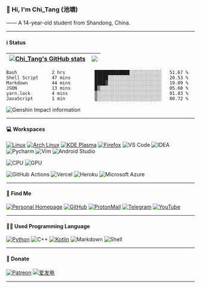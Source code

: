 ### 👋 Hi, I'm Chi_Tang (池塘)

—— A 14-year-old student from Shandong, China.

---

#### ℹ️ Status

| <a href="https://github.com/anuraghazra/github-readme-stats"><img align="center" src="https://github-readme-stats.vercel.app/api?username=chitang233&show_icons=true&include_all_commits=true&theme=buefy&hide_border=true" alt="Chi_Tang's GitHub stats" /></a> | <a href="https://github.com/anuraghazra/github-readme-stats"><img align="center" src="https://github-readme-stats.vercel.app/api/top-langs/?username=chitang233&layout=compact&theme=buefy&hide_border=true" /></a> |
| ------------- | ------------- |

<!--START_SECTION:waka-->

```text
Bash             2 hrs           █████████████░░░░░░░░░░░░   51.67 %
Shell Script     47 mins         █████░░░░░░░░░░░░░░░░░░░░   20.53 %
Markdown         44 mins         ████▓░░░░░░░░░░░░░░░░░░░░   19.09 %
JSON             13 mins         █▒░░░░░░░░░░░░░░░░░░░░░░░   05.60 %
yarn.lock        4 mins          ▒░░░░░░░░░░░░░░░░░░░░░░░░   01.83 %
JavaScript       1 min           ▒░░░░░░░░░░░░░░░░░░░░░░░░   00.72 %
```

<!--END_SECTION:waka-->

![Genshin Impact information](https://genshin-card.getloli.com/rand/83264638.png)

---

#### 💻 Workspaces 

[![Linux](https://img.shields.io/badge/Linux-FCC624?style=for-the-badge&logo=linux&logoColor=black)](https://kernel.org)
[![Arch Linux](https://img.shields.io/badge/Arch_Linux-1793D1?style=for-the-badge&logo=arch-linux&logoColor=white)](https://archlinux.org)
[![KDE Plasma](https://img.shields.io/badge/KDE_Plasma-lightblue?style=for-the-badge&logo=KDE)](https://kde.org)
[![Firefox](https://img.shields.io/badge/Firefox_Browser-FF7139?style=for-the-badge&logo=Firefox-Browser&logoColor=white)](https://mozilla.org)
![VS Code](https://img.shields.io/badge/Visual_Studio_Code-0078D4?style=for-the-badge&logo=visual%20studio%20code&logoColor=white)
![IDEA](https://img.shields.io/badge/IntelliJ_IDEA-000000.svg?style=for-the-badge&logo=intellij-idea&logoColor=white)
![Pycharm](https://img.shields.io/badge/PyCharm-000000.svg?&style=for-the-badge&logo=PyCharm&logoColor=white)
![Vim](https://img.shields.io/badge/VIM-%2311AB00.svg?&style=for-the-badge&logo=vim&logoColor=white)
![Android Studio](https://img.shields.io/badge/Android_Studio-3DDC84?style=for-the-badge&logo=android-studio&logoColor=white)

![CPU](https://img.shields.io/badge/Intel-Core_i5_7400-0071C5?style=for-the-badge&logo=intel&logoColor=white)
![GPU](https://img.shields.io/badge/NVIDIA-GTX1050Ti-76B900?style=for-the-badge&logo=nvidia&logoColor=white)

![GitHub Actions](https://img.shields.io/badge/GitHub_Actions-2088FF?style=for-the-badge&logo=github-actions&logoColor=white)
![Vercel](https://img.shields.io/badge/Vercel-000000?style=for-the-badge&logo=vercel&logoColor=white)
![Heroku](https://img.shields.io/badge/Heroku-430098?style=for-the-badge&logo=heroku&logoColor=white)
![Microsoft Azure](https://img.shields.io/badge/microsoft%20azure-0089D6?style=for-the-badge&logo=microsoft-azure&logoColor=white)

---

#### 📱 Find Me

[![Personal Homepage](https://img.shields.io/badge/website-000000?style=for-the-badge&logo=About.me&logoColor=white)](https://home.chitang.tech)
[![GitHub](https://img.shields.io/badge/GitHub-100000?style=for-the-badge&logo=github&logoColor=white)](https://github.com/chitang233)
[![ProtonMail](https://img.shields.io/badge/ProtonMail-8B89CC?style=for-the-badge&logo=protonmail&logoColor=white)](malito:chitang233@proton.me)
[![Telegram](https://img.shields.io/badge/Telegram-2CA5E0?style=for-the-badge&logo=telegram&logoColor=white)](https://t.me/chitang233)
[![YouTube](https://img.shields.io/badge/YouTube-FF0000?style=for-the-badge&logo=youtube&logoColor=white)](https://www.youtube.com/channel/UCZjCVTcX3O6-hhFAurGJitg)


---

#### 🧑‍💻 Used Programming Language

[![Python](https://img.shields.io/badge/Python-3776AB?style=for-the-badge&logo=python&logoColor=white)](https://python.org)
![C++](https://img.shields.io/badge/C%2B%2B-00599C?style=for-the-badge&logo=c%2B%2B&logoColor=white)
[![Kotlin](https://img.shields.io/badge/Kotlin-purple?&style=for-the-badge&logo=kotlin&logoColor=white)](https://kotlinlang.org)
![Markdown](https://img.shields.io/badge/Markdown-000000?style=for-the-badge&logo=markdown&logoColor=white)
![Shell](https://img.shields.io/badge/Shell_Script-121011?style=for-the-badge&logo=gnu-bash&logoColor=white)

---

<!--
#### 🕹 Games

[![Steam](https://img.shields.io/badge/Steam-000000?style=for-the-badge&logo=steam&logoColor=white)](https://steamcommunity.com/chitang233)
[![Minecraft](https://img.shields.io/badge/Chi__Tang-green?style=for-the-badge&logo=Minecraft&logoColor=white)]

---
-->

#### 🎁 Donate

[![Patreon](https://img.shields.io/badge/Patreon-F96854?style=for-the-badge&logo=patreon&logoColor=white)](https://patreon.com/chitang233)
[![爱发电](https://img.shields.io/badge/爱发电-red?style=flat-square&logo=afdian?style=for-the-badge&logoColor=white)](https://afdian.net/@chitang)

---
